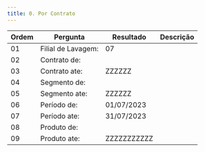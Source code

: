 ```yaml
---
title: 0. Por Contrato
---
```


Ordem | Pergunta | Resultado | Descrição
----- | -------- | --------- | ---------
01    |Filial de Lavagem: |07 |
02    |Contrato de: | |
03    |Contrato ate: |ZZZZZZ |
04    |Segmento de: | |
05    |Segmento ate: | ZZZZZZ|
06    |Período de: |01/07/2023 |
07    |Período ate: |31/07/2023 |
08    |Produto de: | |
09    |Produto ate: |ZZZZZZZZZZZ |
